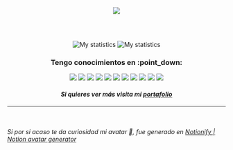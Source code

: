 <div align="center"><img src="https://komarev.com/ghpvc/?username=loannesdev" /></div>

<br><br>

<section align="center">
  <img alt="My statistics" src="https://github-readme-stats.vercel.app/api?username=loannesdev&count_private=true&show_icons=true&theme=black&bg_color=00000000&border_color=6565652e&custom_title=My&nbsp;statistics" />

<img alt="My statistics" src="https://github-readme-stats.vercel.app/api/top-langs/?username=loannesdev&langs_count=10&theme=black&bg_color=00000000&border_color=6565652e&layout=compact&custom_title=Most&nbsp;used&nbsp;languages" />
</section>


<h3 align="center">Tengo conocimientos en :point_down:</h3>

<section align="center">
  <img src="https://img.shields.io/badge/JavaScript-323330?style=for-the-badge&logo=javascript&logoColor=F7DF1E" />
  <img src="https://img.shields.io/badge/HTML5-E34F26?style=for-the-badge&logo=html5&logoColor=white" />
  <img src="https://img.shields.io/badge/CSS3-1572B6?style=for-the-badge&logo=css3&logoColor=white" />
  <img src="https://img.shields.io/badge/React-20232A?style=for-the-badge&logo=react&logoColor=61DAFB" />
  <img src="https://img.shields.io/badge/GitHub-100000?style=for-the-badge&logo=github&logoColor=white" />
  <img src="https://img.shields.io/badge/Markdown-000000?style=for-the-badge&logo=markdown&logoColor=white" />
  <img src="https://img.shields.io/badge/Netlify-00C7B7?style=for-the-badge&logo=netlify&logoColor=white" />
  <img src="https://img.shields.io/badge/Tailwind_CSS-38B2AC?style=for-the-badge&logo=tailwind-css&logoColor=white" />
  <img src="https://img.shields.io/badge/Astro-0C1222?style=for-the-badge&logo=astro&logoColor=FDFDFE" />
  <img src="https://img.shields.io/badge/Vite-B73BFE?style=for-the-badge&logo=vite&logoColor=FFD62E" />
  <img src="https://img.shields.io/badge/GIT-E44C30?style=for-the-badge&logo=git&logoColor=white" />
</section>

#### *<div align="center">Si quieres ver más visita mi <a href="https://loannesdev.netlify.app/#knowledge">portafolio</a></div>*

---

<br>

###### Si por si acaso te da curiosidad mi avatar :eyes:, fue generado en [Notionify | Notion avatar generator](https://notionify.vercel.app)
